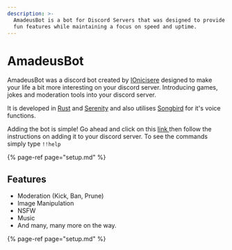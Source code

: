 ```yaml
---
description: >-
  AmadeusBot is a bot for Discord Servers that was designed to provide loads of
  fun features while maintaining a focus on speed and uptime.
---
```


# AmadeusBot

AmadeusBot was a discord bot created by [IOnicisere](https://github.com/pineappleionic) designed to make your life a bit more interesting on your discord server. Introducing games, jokes and moderation tools into your discord server.

It is developed in [Rust](https://www.rust-lang.org/) and [Serenity](https://github.com/serenity-rs/serenity) and also utilises [Songbird](https://github.com/serenity-rs/songbird) for it's voice functions.

Adding the bot is simple! Go ahead and click on this [link ](https://discord.com/api/oauth2/authorize?client_id=764995809691041793&permissions=37030982&redirect_uri=https%3A%2F%2Fgoogle.com&scope=bot)then follow the instructions on adding it to your discord server. To see the commands simply type `!!help`

{% page-ref page="setup.md" %}

## Features

* Moderation \(Kick, Ban, Prune\)
* Image Manipulation
* NSFW
* Music
* And many, many more on the way.

{% page-ref page="setup.md" %}

